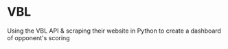 # VBL
Using the VBL API &amp; scraping their website in Python to create a dashboard of opponent's scoring
